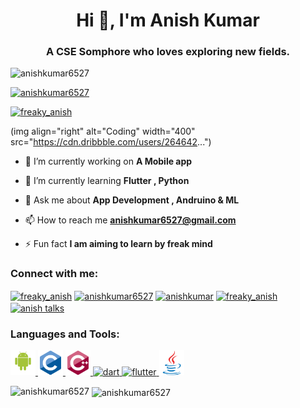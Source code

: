 <h1 align="center">Hi 👋, I'm Anish Kumar</h1>
<h3 align="center">A CSE Somphore who loves exploring new fields.</h3>

<p align="left"> <img src="https://komarev.com/ghpvc/?username=anishkumar6527&label=Profile%20views&color=0e75b6&style=flat" alt="anishkumar6527" /> </p>

<p align="left"> <a href="https://github.com/ryo-ma/github-profile-trophy"><img src="https://github-profile-trophy.vercel.app/?username=anishkumar6527" alt="anishkumar6527" /></a> </p>

<p align="left"> <a href="https://twitter.com/freaky_anish" target="blank"><img src="https://img.shields.io/twitter/follow/freaky_anish?logo=twitter&style=for-the-badge" alt="freaky_anish" /></a> </p>

(img align="right" alt="Coding" width="400" src="https://cdn.dribbble.com/users/264642...")

- 🔭 I’m currently working on **A Mobile app**

- 🌱 I’m currently learning **Flutter , Python**

- 💬 Ask me about **App Development , Andruino & ML**

- 📫 How to reach me **anishkumar6527@gmail.com**

- ⚡ Fun fact **I am aiming to learn by freak mind**

<h3 align="left">Connect with me:</h3>
<p align="left">
<a href="https://twitter.com/freaky_anish" target="blank"><img align="center" src="https://raw.githubusercontent.com/rahuldkjain/github-profile-readme-generator/master/src/images/icons/Social/twitter.svg" alt="freaky_anish" height="30" width="40" /></a>
<a href="https://linkedin.com/in/anishkumar6527" target="blank"><img align="center" src="https://raw.githubusercontent.com/rahuldkjain/github-profile-readme-generator/master/src/images/icons/Social/linked-in-alt.svg" alt="anishkumar6527" height="30" width="40" /></a>
<a href="https://stackoverflow.com/users/anishkumar" target="blank"><img align="center" src="https://raw.githubusercontent.com/rahuldkjain/github-profile-readme-generator/master/src/images/icons/Social/stack-overflow.svg" alt="anishkumar" height="30" width="40" /></a>
<a href="https://instagram.com/freaky_anish" target="blank"><img align="center" src="https://raw.githubusercontent.com/rahuldkjain/github-profile-readme-generator/master/src/images/icons/Social/instagram.svg" alt="freaky_anish" height="30" width="40" /></a>
<a href="https://www.youtube.com/c/anish talks" target="blank"><img align="center" src="https://raw.githubusercontent.com/rahuldkjain/github-profile-readme-generator/master/src/images/icons/Social/youtube.svg" alt="anish talks" height="30" width="40" /></a>
</p>

<h3 align="left">Languages and Tools:</h3>
<p align="left"> <a href="https://developer.android.com" target="_blank" rel="noreferrer"> <img src="https://raw.githubusercontent.com/devicons/devicon/master/icons/android/android-original-wordmark.svg" alt="android" width="40" height="40"/> </a> <a href="https://www.cprogramming.com/" target="_blank" rel="noreferrer"> <img src="https://raw.githubusercontent.com/devicons/devicon/master/icons/c/c-original.svg" alt="c" width="40" height="40"/> </a> <a href="https://www.w3schools.com/cpp/" target="_blank" rel="noreferrer"> <img src="https://raw.githubusercontent.com/devicons/devicon/master/icons/cplusplus/cplusplus-original.svg" alt="cplusplus" width="40" height="40"/> </a> <a href="https://dart.dev" target="_blank" rel="noreferrer"> <img src="https://www.vectorlogo.zone/logos/dartlang/dartlang-icon.svg" alt="dart" width="40" height="40"/> </a> <a href="https://flutter.dev" target="_blank" rel="noreferrer"> <img src="https://www.vectorlogo.zone/logos/flutterio/flutterio-icon.svg" alt="flutter" width="40" height="40"/> </a> <a href="https://www.java.com" target="_blank" rel="noreferrer"> <img src="https://raw.githubusercontent.com/devicons/devicon/master/icons/java/java-original.svg" alt="java" width="40" height="40"/> </a> </p>

<p><img align="left" src="https://github-readme-stats.vercel.app/api/top-langs?username=anishkumar6527&show_icons=true&locale=en&layout=compact" alt="anishkumar6527" /></p>

<p>&nbsp;<img align="center" src="https://github-readme-stats.vercel.app/api?username=anishkumar6527&show_icons=true&locale=en" alt="anishkumar6527" /></p>

